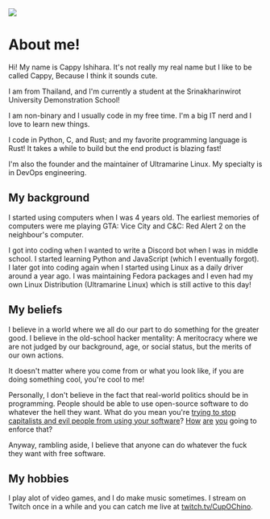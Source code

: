 <a rel="me" href="https://mstdn.social/@korewaChino">
  <img src="https://img.shields.io/badge/Mastodon-7289da?logo=Mastodon&logoColor=white" />
</a>


# About me!

Hi! My name is Cappy Ishihara. It's not really my real name but I like to be called Cappy, Because I think it sounds cute.

I am from Thailand, and I'm currently a student at the Srinakharinwirot University Demonstration School!

I am non-binary and I usually code in my free time. I'm a big IT nerd and I love to learn new things.

I code in Python, C, and Rust; and my favorite programming language is Rust! It takes a while to build but the end product is blazing fast!

I'm also the founder and the maintainer of Ultramarine Linux. My specialty is in DevOps engineering.

## My background

I started using computers when I was 4 years old. The earliest memories of computers were me playing GTA: Vice City and C&C: Red Alert 2 on the neighbour's computer.

I got into coding when I wanted to write a Discord bot when I was in middle school. I started learning Python and JavaScript (which I eventually forgot). I later got into coding again when I started using Linux as a daily driver around a year ago. I was maintaining Fedora packages and I even had my own Linux Distribution (Ultramarine Linux) which is still active to this day!

## My beliefs

I believe in a world where we all do our part to do something for the greater good. I believe in the old-school hacker mentality: A meritocracy where we are not judged by our background, age, or social status, but the merits of our own actions.

It doesn't matter where you come from or what you look like, if you are doing something cool, you're cool to me!

Personally, I don't believe in the fact that real-world politics should be in programming. People should be able to use open-source software to do whatever the hell they want. What do you mean you're [trying to stop capitalists and evil people from using your software](https://anticapitalist.software/)? [How](https://github.com/jgrey4296/acab/blob/main/LICENSE) [are](https://firstdonoharm.dev/) [you](https://git.pixie.town/thufie/npl-builder) going to enforce that?

Anyway, rambling aside, I believe that anyone can do whatever the fuck they want with free software.

## My hobbies

I play alot of video games, and I do make music sometimes. I stream on Twitch once in a while and you can catch me live at [twitch.tv/CupOChino](https://twitch.tv/CupOChino).

